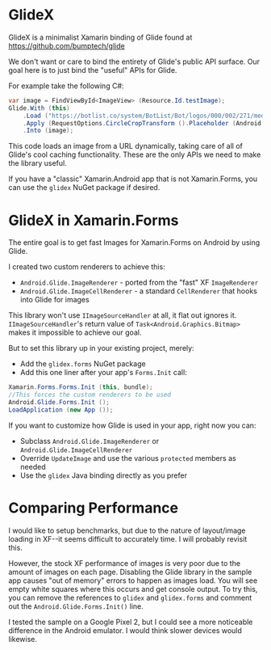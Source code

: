 # GlideX
GlideX is a minimalist Xamarin binding of Glide found at https://github.com/bumptech/glide

We don't want or care to bind the entirety of Glide's public API surface. Our goal here is to just bind the "useful" APIs for Glide.

For example take the following C#:
```csharp
var image = FindViewById<ImageView> (Resource.Id.testImage);
Glide.With (this)
    .Load ("https://botlist.co/system/BotList/Bot/logos/000/002/271/medium/chuck_norris.jpg")
    .Apply (RequestOptions.CircleCropTransform ().Placeholder (Android.Resource.Drawable.IcMenuCamera))
    .Into (image);
```

This code loads an image from a URL dynamically, taking care of all of Glide's cool caching functionality. These are the only APIs we need to make the library useful.

If you have a "classic" Xamarin.Android app that is not Xamarin.Forms, you can use the `glidex` NuGet package if desired.

# GlideX in Xamarin.Forms

The entire goal is to get fast Images for Xamarin.Forms on Android by using Glide.

I created two custom renderers to achieve this:
- `Android.Glide.ImageRenderer` - ported from the "fast" XF `ImageRenderer`
- `Android.Glide.ImageCellRenderer` - a standard `CellRenderer` that hooks into Glide for images

This library won't use `IImageSourceHandler` at all, it flat out ignores it. `IImageSourceHandler`'s return value of `Task<Android.Graphics.Bitmap>` makes it impossible to achieve our goal.

But to set this library up in your existing project, merely:
- Add the `glidex.forms` NuGet package
- Add this one liner after your app's `Forms.Init` call:

```csharp
Xamarin.Forms.Forms.Init (this, bundle);
//This forces the custom renderers to be used
Android.Glide.Forms.Init ();
LoadApplication (new App ());
```

If you want to customize how Glide is used in your app, right now you can:
- Subclass `Android.Glide.ImageRenderer` or `Android.Glide.ImageCellRenderer`
- Override `UpdateImage` and use the various `protected` members as needed
- Use the `glidex` Java binding directly as you prefer

# Comparing Performance

I would like to setup benchmarks, but due to the nature of layout/image loading in XF--it seems difficult to accurately time. I will probably revisit this.

However, the stock XF performance of images is very poor due to the amount of images on each page. Disabling the Glide library in the sample app causes "out of memory" errors to happen as images load. You will see empty white squares where this occurs and get console output. To try this, you can remove the references to `glidex` and `glidex.forms` and comment out the `Android.Glide.Forms.Init()` line.

I tested the sample on a Google Pixel 2, but I could see a more noticeable difference in the Android emulator. I would think slower devices would likewise.